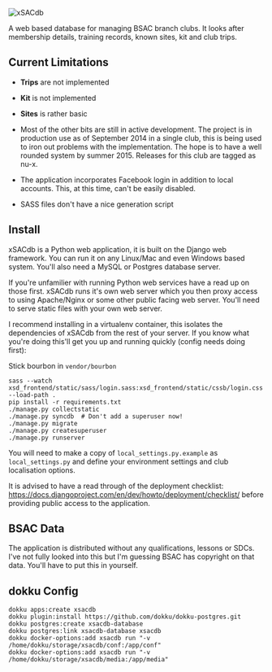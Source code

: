 ![xSACdb](https://raw.githubusercontent.com/wjdp/xSACdb/master/xsd_about/static/images/logo.gif)

A web based database for managing BSAC branch clubs. It looks after membership details, training records, known sites, kit and club trips.

Current Limitations
-------------------
- **Trips** are not implemented
- **Kit** is not implemented
- **Sites** is rather basic

- Most of the other bits are still in active development. The project is in production use as of September 2014 in a single club, this is being used to iron out problems with the implementation. The hope is to have a well rounded system by summer 2015. Releases for this club are tagged as nu-x.

- The application incorporates Facebook login in addition to local accounts. This, at this time, can't be easily disabled.

- SASS files don't have a nice generation script

Install
-------
xSACdb is a Python web application, it is built on the Django web framework. You can run it on any Linux/Mac and even Windows based system. You'll also need a MySQL or Postgres database server.

If you're unfamilier with running Python web services have a read up on those first. xSACdb runs it's own web server which you then proxy access to using Apache/Nginx or some other public facing web server. You'll need to serve static files with your own web server.

I recommend installing in a virtualenv container, this isolates the dependencies of xSACdb from the rest of your server. If you know what you're doing this'll get you up and running quickly (config needs doing first):

Stick bourbon in `vendor/bourbon`

	sass --watch xsd_frontend/static/sass/login.sass:xsd_frontend/static/cssb/login.css --load-path .
    pip install -r requirements.txt
    ./manage.py collectstatic
    ./manage.py syncdb  # Don't add a superuser now!
    ./manage.py migrate
    ./manage.py createsuperuser
    ./manage.py runserver

You will need to make a copy of `local_settings.py.example` as `local_settings.py` and define your environment settings and club localisation options.

It is advised to have a read through of the deployment checklist: https://docs.djangoproject.com/en/dev/howto/deployment/checklist/ before providing public access to the application.

BSAC Data
---------
The application is distributed without any qualifications, lessons or SDCs. I've not fully looked into this but I'm guessing BSAC has copyright on that data. You'll have to put this in yourself.

dokku Config
------------

```
dokku apps:create xsacdb
dokku plugin:install https://github.com/dokku/dokku-postgres.git
dokku postgres:create xsacdb-database
dokku postgres:link xsacdb-database xsacdb
dokku docker-options:add xsacdb run "-v /home/dokku/storage/xsacdb/conf:/app/conf"
dokku docker-options:add xsacdb run "-v /home/dokku/storage/xsacdb/media:/app/media"
```
